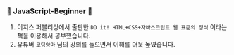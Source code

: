 ### 💜 JavaScript-Beginner 💜
1. 이지스 퍼블리싱에서 출판한 ```DO it! HTML+CSS+자바스크립트 웹 표준의 정석``` 이라는 책을 이용해서 공부했습니다.
2. 유튜버 ```코딩앙마``` 님의 강의를 들으면서 이해를 더욱 높였습니다.
